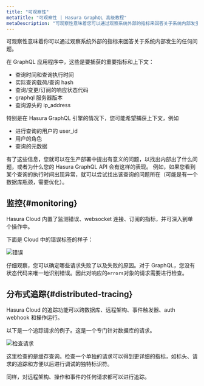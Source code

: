 ```yaml
---
title: "可观察性"
metaTitle: "可观察性 | Hasura GraphQL 高级教程"
metaDescription: "可观察性意味着您可以通过观察系统外部的指标来回答关于系统内部发生的任何问题"
---
```


可观察性意味着你可以通过观察系统外部的指标来回答关于系统内部发生的任何问题。

在 GraphQL 应用程序中，这些是要捕获的重要指标和上下文：

- 查询时间和查询执行时间
- 实际查询载荷/查询 hash
- 查询/变更/订阅的响应状态代码
- graphql 服务器版本
- 查询源头的 ip_address

特别是在 Hasura GraphQL 引擎的情况下，您可能希望捕获上下文，例如

- 进行查询的用户的 user_id
- 用户的角色
- 查询的元数据

有了这些信息，您就可以在生产部署中提出有意义的问题，以找出内部出了什么问题，或者为什么您的 Hasura GraphQL API 会有这样的表现。
例如，如果您看到某个查询的执行时间出现异常，就可以尝试找出该查询的问题所在（可能是有一个数据库瓶颈，需要优化）。


## 监控{#monitoring}

Hasura Cloud 内置了监测错误、websocket 连接、订阅的指标，并可深入到单个操作中。

下面是 Cloud 中的错误标签的样子：

![错误](https://graphql-engine-cdn.hasura.io/learn-hasura/assets/graphql-hasura-advanced/error-monitoring.png)

仔细观察，您可以确定哪些请求失败了以及失败的原因。对于 GraphQL，您没有状态代码来唯一地识别错误。因此对响应的`errors`对象的请求需要进行检查。

## 分布式追踪{#distributed-tracing}

Hasura Cloud 的追踪功能可以跨数据库、远程架构、事件触发器、auth webhook 和操作运行。

以下是一个追踪请求的例子。这是一个专门针对数据库的请求。

![检查请求](https://graphql-engine-cdn.hasura.io/learn-hasura/assets/graphql-hasura-advanced/inspect-request.png)

这里检查的是缓存查询。检查一个单独的请求可以得到更详细的指标，如标头、请求的追踪和方便以后进行调试的独特标识符。

同样，对远程架构、操作和事件的任何请求都可以进行追踪。
